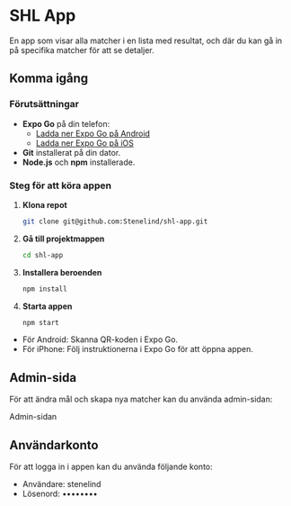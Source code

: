 # SHL App

En app som visar alla matcher i en lista med resultat, och där du kan gå in på specifika matcher för att se detaljer.

## Komma igång

### Förutsättningar

- **Expo Go** på din telefon:
  - [Ladda ner Expo Go på Android](https://play.google.com/store/apps/details?id=host.exp.exponent)
  - [Ladda ner Expo Go på iOS](https://apps.apple.com/us/app/expo-go/id982107779)
- **Git** installerat på din dator.
- **Node.js** och **npm** installerade.

### Steg för att köra appen

1. **Klona repot**
   ```bash
   git clone git@github.com:Stenelind/shl-app.git

2. **Gå till projektmappen**  
   ```bash
   cd shl-app

3. **Installera beroenden**
    ```bash
    npm install
    ```
4. **Starta appen**
    ```bash
    npm start
    ```

- För Android: Skanna QR-koden i Expo Go.
- För iPhone: Följ instruktionerna i Expo Go för att öppna appen.

## Admin-sida
För att ändra mål och skapa nya matcher kan du använda admin-sidan:

Admin-sidan
## Användarkonto
För att logga in i appen kan du använda följande konto:  
- Användare: stenelind
- Lösenord: ••••••••
